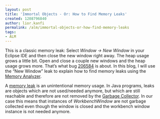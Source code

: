 ```yaml
---
layout: post
title: 'Immortal Objects - Or: How to Find Memory Leaks'
created: 1208796840
author: lior.kanfi
permalink: /alm/immortal-objects-or-how-find-memory-leaks
tags:
- ALM
---
```

<p><span class="thmr_call" id="thmr_51"><span class="thmr_call" id="thmr_6"><p>This is a classic memory leak: Select <em>Window -&gt; New Window</em> in your Eclipse IDE and then close the new window right away. The heap usage grows a little bit. Open and close a couple new windows and the heap usage grows more. That&rsquo;s what bug <a href="https://bugs.eclipse.org/bugs/show_bug.cgi?id=206584">206584</a> is about. In this blog, I will use the &ldquo;New Window&rdquo; leak to explain how to find memory leaks using the <a href="http://www.eclipse.org/mat/">Memory Analyzer</a>.</p> <p>A <a href="http://en.wikipedia.org/wiki/Memory_Leak">memory leak</a> is an unintentional memory usage. In Java programs, leaks are objects which are not used/needed anymore, but which are still reachable and therefore are not removed by the <a href="http://en.wikipedia.org/wiki/Garbage_Collection">Garbage Collector</a>. In our case this means that instances of <em>WorkbenchWindow</em> are not garbage collected even though the window is closed and the workbench window instance is not needed anymore.</p></span></span></p>
